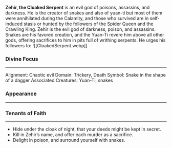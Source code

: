 **Zehir, the Cloaked Serpent** is an evil god of poisons, assassins, and darkness. He is the creator of snakes and also of yuan-ti but most of them were annihilated during the Calamity, and those who survived are in self-induced stasis or hunted by the followers of the Spider Queen and the Crawling King. Zehir is the evil god of darkness, poison, and assassins. Snakes are his favored creation, and the Yuan-Ti revere him above all other gods, offering sacrifices to him in pits full of writhing serpents. He urges his followers to:
![[CloakedSerpent.webp]]
### Divine Focus
---
Alignment: Chaotic evil
Domain: Trickery, Death
Symbol: Snake in the shape of a dagger
Associated Creatures: Yuan-Ti, snakes
### Appearance
------

### Tenants of Faith
---

- Hide under the cloak of night, that your deeds might be kept in secret.
- Kill in Zehir’s name, and offer each murder as a sacrifice.
- Delight in poison, and surround yourself with snakes.
